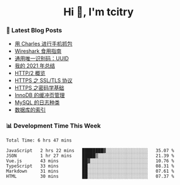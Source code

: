 <h1 align="center">Hi 👋, I'm tcitry</h1>

### 📝 Latest Blog Posts

<!-- BLOG-POST-LIST:START -->
- [用 Charles 进行手机抓包](https://yindongliang.com/posts/use-charles-capture-package-on-mobile/)
- [Wireshark 食用指南](https://yindongliang.com/posts/wireshark-usage/)
- [通用唯一识别码：UUID](https://yindongliang.com/posts/intro-uuid/)
- [我的 2021 年总结](https://yindongliang.com/posts/review-2021/)
- [HTTP/2 概览](https://yindongliang.com/posts/http2-101/)
- [HTTPS 之 SSL/TLS 协议](https://yindongliang.com/posts/https-ssl-tls-protocol/)
- [HTTPS 之密码学基础](https://yindongliang.com/posts/https-algorithems/)
- [InnoDB 的缓冲页管理](https://yindongliang.com/posts/innodb-memory-management/)
- [MySQL 的日志种类](https://yindongliang.com/posts/mysql-log/)
- [数据库的索引](https://yindongliang.com/posts/db-index/)
<!-- BLOG-POST-LIST:END -->

### 📊 Development Time This Week

<!--START_SECTION:waka-->

```text
Total Time: 6 hrs 47 mins

JavaScript   2 hrs 22 mins   ████████▓░░░░░░░░░░░░░░░░   35.07 %
JSON         1 hr 27 mins    █████▒░░░░░░░░░░░░░░░░░░░   21.39 %
Vue.js       43 mins         ██▓░░░░░░░░░░░░░░░░░░░░░░   10.76 %
TypeScript   33 mins         ██░░░░░░░░░░░░░░░░░░░░░░░   08.31 %
Markdown     31 mins         ██░░░░░░░░░░░░░░░░░░░░░░░   07.61 %
HTML         30 mins         ██░░░░░░░░░░░░░░░░░░░░░░░   07.37 %
```

<!--END_SECTION:waka-->

